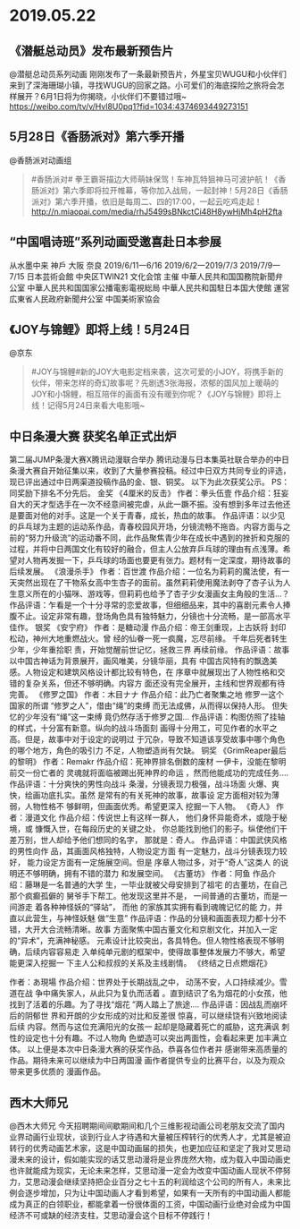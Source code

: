 # 2019.05.22
## 《潜艇总动员》发布最新预告片
@潜艇总动员系列动画 刚刚发布了一条最新预告片，外星宝贝WUGU和小伙伴们来到了深海珊瑚小镇，寻找WUGU的回家之路。小可爱们的海底探险之旅将会怎样展开？6月1日将为你揭晓，小伙伴们不要错过哦~
https://weibo.com/tv/v/Hvl8U0pq1?fid=1034:4374693449273151
## 5月28日《香肠派对》第六季开播
@香肠派对动画组 
>#香肠派对# 拳王霸哥描边大师萌妹保驾！车神瓦特狙神马可波护航！《香肠派对》第六季即将拉开帷幕，等你加入战局，一起封神！5月28日《香肠派对》第六季开播，依旧是每周二、四的17:00，一起云吃鸡走起！
http://n.miaopai.com/media/rhJ5499sBNkctCi48H8ywHjMh4pH2fta
## “中国唱诗班”系列动画受邀喜赴日本参展
从水墨中来 
神戶  大阪  奈良
2019/6/11一6/16  2019/6/2一2019/7/3  2019/7/9一7/15
日本芸術会館  中央区TWIN21  文化会馆
主催
中華人民共和国国務院新聞弁公室
中華人民共和国国家公播電影電視総局
中華人民共和国駐日本国大使館
運営
広東省人民政府新聞弁公室
中国美術家協会
## 《JOY与锦鲤》即将上线！5月24日
@京东
>#JOY与锦鲤#新的JOY大电影定档来袭，这次可爱的小JOY，将携手新的伙伴，带来怎样的奇幻故事呢？先剧透3张海报，浓郁的国风加上暖萌的JOY和小锦鲤，相互陪伴的画面有没有暖到你呢？《JOY与锦鲤》即将上线！记得5月24日来看大电影哦~
## 中日条漫大赛 获奖名单正式出炉
第二届JUMP条漫大赛X腾讯动漫联合举办
腾讯动漫与日本集英社联合举办的中日条漫大赛自开始征集以来，收到了大量参赛投稿。经过中日双方共同专业的评选，现已评出通过中日两渠道投稿作品的金、银、铜奖。
以下为此次获奖公示。
PS：
同奖励下排名不分先后。
金奖 
《4厘米的反击》
作者：拳头伍壹
作品介绍：狂妄自大的天才型选手在一次不经意间被完虐，从此一蹶不振。没有想到多年过去他还是要面对他的对手。这是一个关于青春，成长，热血的故事。
作品评语：以少见的乒乓球为主题的运动系作品，青春校园风开场，分镜流畅不拖沓。内容方面与之前的“努力升级流”的运动番不同，此作品聚焦青少年在成长中遇到的挫折和克服的过程，并将中日两国文化有较好的融合，但主人公放弃乒乓球的理由有点浅薄。希望对人物再发掘一下，乒乓球的场面也要更有张力。题材有一定深度，期待故事的后续发展。
《浪漫杀手》 
作者：百世渡
作品介绍：一位名为莉莉的魔法使，有一天突然出现在了干物系女高中生杏子的面前。虽然莉莉使用魔法剥夺了杏子认为人生意义所在的小猫咪、游戏等，但莉莉也给予了杏子少女漫画女主角般的生活...？
作品评语：乍看是一个十分寻常的恋爱故事，但细细品来，其中的喜剧元素令人捧腹不止。设定非常有趣，登场角色具有独特魅力，分镜也十分流畅，是一部高水平佳作。
银奖
《安宁府》
作者：是糖动漫
作品介绍：帝王剑重现，上古妖将
封印松动，神州大地重燃战火。曾
经的仙眷一死一疯魔，忘尽前缘。
千年后死者转生少年，少年重拾职
责，开始觉醒前世记忆，拯救三界
再续前缘。
作品评语：故事以中国古神话为背景展开，画风唯美，分镜华丽，具有
中国古风特有的飘逸美感。人物设定和建筑风格设计都比较有特色，在
序章中就展现出了人物性格和交错的复杂关系，但还不够明确。内容方
面还没有完全展开，主线和世界观都有待完善。
《修罗之国》 
作者：木目ナナ
作品介绍：此乃亡者聚集之地
修罗一这个国家的所谓
“修罗之人”，借由“绳”的束缚
而无法成佛，从而得以保持人形。
但失忆的少年没有“绳”这一束缚
竟仍然存活于修罗之国...
作品评语：构图仿照了挂轴的样式，十分富有新意。纵向的战斗场面刻
画得十分用工，可见作者的水平之高。但是，故事中对于设定的说明过
于冗杂，导致不知道该享受故事中哪个角色的哪个地方，角色的吸引力
不足，人物塑造尚有欠缺。
铜奖 
《GrimReaper最后的黎明》
作者：Remakr
作品介绍：死神界排名倒数的废材
一伊卡，没能在黎明前交一份亡者的
灵魂就将面临被踢出死神界的命运
，然而他能成功的完成任务....
作品评语：十分爽快的男性向战斗
条漫，分镜表现力极强，战斗场面
火爆、爽快，绘画功底扎实。虽然
是常有的有关死神的故事，故事设
定方面相对较为薄弱，人物性格不
够鲜明，但画面优秀。希望更深入
挖掘一下人物。
《奇人》
作者：漫道文化
作品介绍：传说世上有这样一群人，
他们身怀异能奇术，或隐于秘境，或
慷慨入世，在每段历史的关键之处，
你总能找到他们的影子。纵使他们干
差万别，世人却给予他们想同的名字，
那就是：奇人。
作品评语：中国武侠风格的男性向作
品，其画面风格独特，人物设定方面
有一定魅力，战斗分镜表现力较好，
能力设定方面有一定施展空间。但是
序章人物过多，对于“奇人”这类人
的说明还不够明确，拥有不错的潜力
和发展空间。
《古董坊》
作者：阿鱼
作品介绍：藤琳是一名普通的大学
生，一毕业就被父母安排到了祖宅
的古董坊，在自己那个疯癫孤僻的
舅爷手下帮工。他发现这里并不是，
一间普通的古董坊，而是一间游走
着各种神怪妖的“驿站”， 而他
的家族其实拥有看到魂魄记忆的能
力，并直以此营生，与神怪妖魅
做“生意”
作品评语：作品的分镜和画面表现力都十分不错，大开大合流畅清晰。故事
方面聚焦中国古董文化和京剧文化，并加入一定的“异术”，充满神秘感。
元素设计比较突出，各具特色。但人物性格表现不够明确，后续内容容易走
入单纯单元剧的框架中，使得故事整体发展力不够大，希望能更深入挖掘一
下主人公和叔叔的关系及主线剧情。
《终结之日点燃烟花》
 
作者：あ現場
作品介绍：世界处于长期战乱之中，
动荡不安，人口持续减少。雪道在战
争中痛失家人，从此只为复仇而活着
。直到结识了名为烟花的小女孩，他
找到了活着的乐趣。为了寻找“烟花
”两人踏上了旅途....
作品评语：因战乱而崩坏后的阴郁世
界和开朗的少女形成的对比和反差很
惊喜，可以继续饶有兴致地阅读后续
内容。然而与这位充满阳光的女孩一
起却是隐藏着死亡的威胁，这充满讽
刺性的设定也十分有趣。不过人物角
色塑造可以突出两面性，会看起来更
加丰满立体。
以上便是本次中日条漫大赛的获奖作品，恭喜各位作者并
感谢带来高质量的作品。期待未来可以继续为中日两国漫
画作者提供专业的比赛平台，以及为观众带来更多优质的
漫画作品。
## 西木大师兄
 @西木大师兄
今天招聘期间间歇期间和几个三维影视动画公司老朋友交流了国内业界动画行业现状，谈到行业人才待遇和大量被压榨转行的优秀人才，尤其是被迫转行的优秀动画艺术家，这是中国动画届的损失，也更加应征和坚定了我对艾思动漫未来的设计，假如能实现的话艾思动漫将是业界庞然大物，成为载入中国动画史也许就能成为现实，无论未来怎样，艾思动漫一定会为改变中国动画人现状不停努力，艾思动漫会继续坚持把企业百分之七十五的利润给这个公司的所有人，未来比例会逐步增加，只为让中国动画人才看到希望，如果有一天所有的中国动画人都能成为真正的白领职业，都能拿着一份很体面的工资，中国动画行业绝对会成为中国经济不可或缺的经济支柱，艾思动漫会这个目标不停践行！